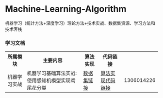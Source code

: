 # Machine-Learning-Algorithm
机器学习（统计方法+深度学习）理论方法+技术实战、数据集资源、学习方法和技术客栈

### 学习文档

<table>
  <tr>
    <th>所属模块</th>
    <th>主要内容</th>
    <th>算法实现</th>
    <th>代码链接</th>
  </tr>
  <tr>
    <td>机器学习实战</td>
    <td>机器学习基础算法实战: 使用感知机模型实现鸢尾花分类</td>
    <td><a href="./感知机模型/IRIS-data">数据集链接</a></td>
    <td><a href="./感知机模型/PLA_classifier.py">算法实现代码链接</a></td>
    <td>1306014226</td>
  </tr>
</table>
